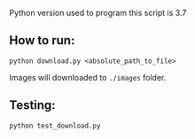 Python version used to program this script is 3.7

## How to run:

    python download.py <absolute_path_to_file>

Images will downloaded to `./images` folder.

## Testing:

    python test_download.py

